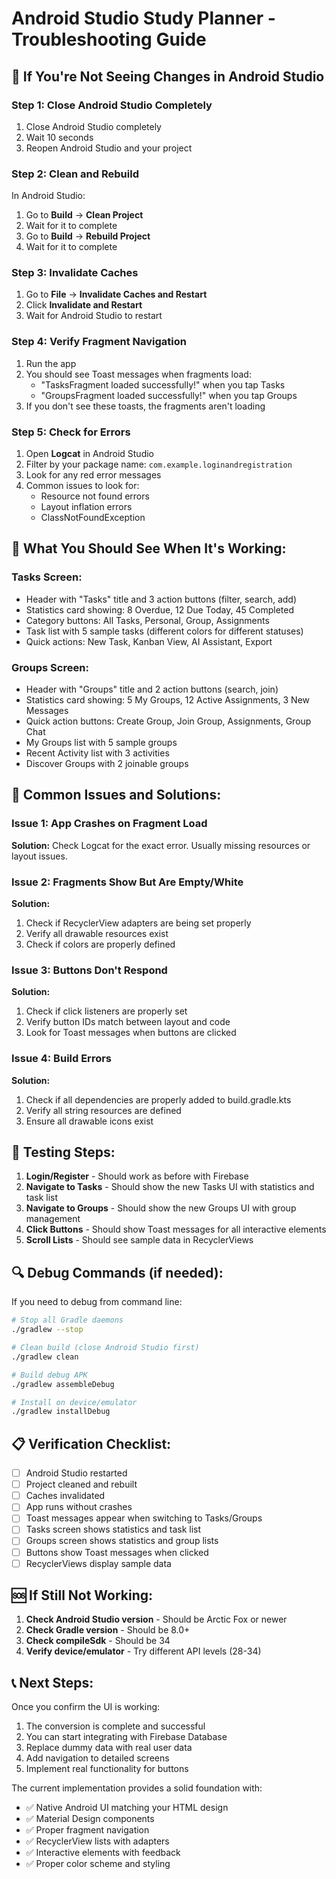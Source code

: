 # Android Studio Study Planner - Troubleshooting Guide

## 🔧 If You're Not Seeing Changes in Android Studio

### **Step 1: Close Android Studio Completely**
1. Close Android Studio completely
2. Wait 10 seconds
3. Reopen Android Studio and your project

### **Step 2: Clean and Rebuild**
In Android Studio:
1. Go to **Build** → **Clean Project**
2. Wait for it to complete
3. Go to **Build** → **Rebuild Project**
4. Wait for it to complete

### **Step 3: Invalidate Caches**
1. Go to **File** → **Invalidate Caches and Restart**
2. Click **Invalidate and Restart**
3. Wait for Android Studio to restart

### **Step 4: Verify Fragment Navigation**
1. Run the app
2. You should see Toast messages when fragments load:
   - "TasksFragment loaded successfully!" when you tap Tasks
   - "GroupsFragment loaded successfully!" when you tap Groups
3. If you don't see these toasts, the fragments aren't loading

### **Step 5: Check for Errors**
1. Open **Logcat** in Android Studio
2. Filter by your package name: `com.example.loginandregistration`
3. Look for any red error messages
4. Common issues to look for:
   - Resource not found errors
   - Layout inflation errors
   - ClassNotFoundException

## 🎯 **What You Should See When It's Working:**

### **Tasks Screen:**
- Header with "Tasks" title and 3 action buttons (filter, search, add)
- Statistics card showing: 8 Overdue, 12 Due Today, 45 Completed
- Category buttons: All Tasks, Personal, Group, Assignments
- Task list with 5 sample tasks (different colors for different statuses)
- Quick actions: New Task, Kanban View, AI Assistant, Export

### **Groups Screen:**
- Header with "Groups" title and 2 action buttons (search, join)
- Statistics card showing: 5 My Groups, 12 Active Assignments, 3 New Messages
- Quick action buttons: Create Group, Join Group, Assignments, Group Chat
- My Groups list with 5 sample groups
- Recent Activity list with 3 activities
- Discover Groups with 2 joinable groups

## 🚨 **Common Issues and Solutions:**

### **Issue 1: App Crashes on Fragment Load**
**Solution:** Check Logcat for the exact error. Usually missing resources or layout issues.

### **Issue 2: Fragments Show But Are Empty/White**
**Solution:** 
1. Check if RecyclerView adapters are being set properly
2. Verify all drawable resources exist
3. Check if colors are properly defined

### **Issue 3: Buttons Don't Respond**
**Solution:** 
1. Check if click listeners are properly set
2. Verify button IDs match between layout and code
3. Look for Toast messages when buttons are clicked

### **Issue 4: Build Errors**
**Solution:**
1. Check if all dependencies are properly added to build.gradle.kts
2. Verify all string resources are defined
3. Ensure all drawable icons exist

## 📱 **Testing Steps:**

1. **Login/Register** - Should work as before with Firebase
2. **Navigate to Tasks** - Should show the new Tasks UI with statistics and task list
3. **Navigate to Groups** - Should show the new Groups UI with group management
4. **Click Buttons** - Should show Toast messages for all interactive elements
5. **Scroll Lists** - Should see sample data in RecyclerViews

## 🔍 **Debug Commands (if needed):**

If you need to debug from command line:
```bash
# Stop all Gradle daemons
./gradlew --stop

# Clean build (close Android Studio first)
./gradlew clean

# Build debug APK
./gradlew assembleDebug

# Install on device/emulator
./gradlew installDebug
```

## 📋 **Verification Checklist:**

- [ ] Android Studio restarted
- [ ] Project cleaned and rebuilt
- [ ] Caches invalidated
- [ ] App runs without crashes
- [ ] Toast messages appear when switching to Tasks/Groups
- [ ] Tasks screen shows statistics and task list
- [ ] Groups screen shows statistics and group lists
- [ ] Buttons show Toast messages when clicked
- [ ] RecyclerViews display sample data

## 🆘 **If Still Not Working:**

1. **Check Android Studio version** - Should be Arctic Fox or newer
2. **Check Gradle version** - Should be 8.0+
3. **Check compileSdk** - Should be 34
4. **Verify device/emulator** - Try different API levels (28-34)

## 📞 **Next Steps:**

Once you confirm the UI is working:
1. The conversion is complete and successful
2. You can start integrating with Firebase Database
3. Replace dummy data with real user data
4. Add navigation to detailed screens
5. Implement real functionality for buttons

The current implementation provides a solid foundation with:
- ✅ Native Android UI matching your HTML design
- ✅ Material Design components
- ✅ Proper fragment navigation
- ✅ RecyclerView lists with adapters
- ✅ Interactive elements with feedback
- ✅ Proper color scheme and styling